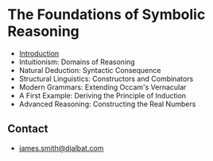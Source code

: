 # The Foundations of Symbolic Reasoning

* [Introduction](./introduction.md)
* Intuitionism: Domains of Reasoning
* Natural Deduction: Syntactic Consequence
* Structural Linguistics: Constructors and Combinators
* Modern Grammars: Extending Occam's Vernacular
* A First Example: Deriving the Principle of Induction
* Advanced Reasoning: Constructing the Real Numbers

## Contact

* james.smith@djalbat.com
